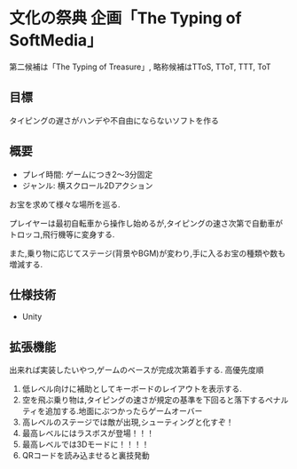 # 文化の祭典 企画「The Typing of SoftMedia」
第二候補は「The Typing of Treasure」,
略称候補はTToS, TToT, TTT, ToT

## 目標
タイピングの遅さがハンデや不自由にならないソフトを作る

## 概要

- プレイ時間: ゲームにつき2～3分固定
- ジャンル: 横スクロール2Dアクション

お宝を求めて様々な場所を巡る.

プレイヤーは最初自転車から操作し始めるが,タイピングの速さ次第で自動車がトロッコ,飛行機等に変身する.

また,乗り物に応じてステージ(背景やBGM)が変わり,手に入るお宝の種類や数も増減する.

## 仕様技術
- Unity

## 拡張機能 
出来れば実装したいやつ,ゲームのベースが完成次第着手する.
高優先度順

1. 低レベル向けに補助としてキーボードのレイアウトを表示する.
2. 空を飛ぶ乗り物は,タイピングの速さが規定の基準を下回ると落下するペナルティを追加する.地面にぶつかったらゲームオーバー
3. 高レベルのステージでは敵が出現,シューティングと化すぞ！
4. 最高レベルにはラスボスが登場！！！
5. 最高レベルでは3Dモードに！！！！
6. QRコードを読み込ませると裏技発動
